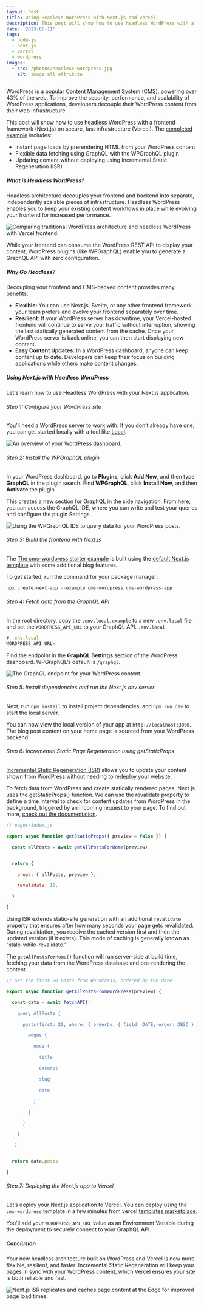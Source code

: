 ```yaml
---
layout: Post
title: Using Headless WordPress with Next.js and Vercel
description: This post will show how to use headless WordPress with a frontend framework (Next.js) on secure, fast infrastructure (Vercel).
date: '2023-05-11'
tags:
  - node-js
  - next-js
  - vercel
  - wordpress
images:
  - src: /photos/headless-wordpress.jpg
    alt: image alt attribute
---
```


WordPress is a popular Content Management System (CMS), powering over 43% of the web. To improve the security, performance, and scalability of WordPress applications, developers decouple their WordPress content from their web infrastructure.

This post will show how to use headless WordPress with a frontend framework (Next.js) on secure, fast infrastructure (Vercel). The [completed example](https://github.com/vercel/next.js/tree/canary/examples/cms-wordpress) includes:

- Instant page loads by prerendering HTML from your WordPress content
- Flexible data fetching using GraphQL with the WPGraphQL plugin
- Updating content without deploying using Incremental Static Regeneration (ISR)

##### What is Headless WordPress?
Headless architecture decouples your frontend and backend into separate, independently scalable pieces of infrastructure. Headless WordPress enables you to keep your existing content workflows in place while evolving your frontend for increased performance.

![Comparing traditional WordPress architecture and headless WordPress with Vercel frontend.](/photos/light.jpg "Comparing traditional WordPress architecture and headless WordPress with Vercel frontend.")

While your frontend can consume the WordPress REST API to display your content, WordPress plugins (like WPGraphQL) enable you to generate a GraphQL API with zero configuration.

##### Why Go Headless?

Decoupling your frontend and CMS-backed content provides many benefits:

- **Flexible:** You can use Next.js, Svelte, or any other frontend framework your team prefers and evolve your frontend separately over time.
- **Resilient:** If your WordPress server has downtime, your Vercel-hosted frontend will continue to serve your traffic without interruption, showing the last statically generated content from the cache. Once your WordPress server is back online, you can then start displaying new content.
- **Easy Content Updates:** In a WordPress dashboard, anyone can keep content up to date. Developers can keep their focus on building applications while others make content changes.

##### Using Next.js with Headless WordPress

Let's learn how to use Headless WordPress with your Next.js application.

###### Step 1: Configure your WordPress site

You’ll need a WordPress server to work with. If you don’t already have one, you can get started locally with a tool like [Local](https://localwp.com/).

![An overview of your WordPress dashboard.](/photos/wp1.jpg "An overview of your WordPress dashboard.")

###### Step 2: Install the WPGraphQL plugin

In your WordPress dashboard, go to **Plugins**, click **Add New**, and then type **GraphQL** in the plugin search. Find **WPGraphQL**, click **Install Now**, and then **Activate** the plugin.

This creates a new section for GraphQL in the side navigation. From here, you can access the GraphQL IDE, where you can write and test your queries and configure the plugin Settings.

![Using the WPGraphQL IDE to query data for your WordPress posts.](/photos/wp2.jpg "Using the WPGraphQL IDE to query data for your WordPress posts.")

###### Step 3: Build the frontend with Next.js
The [The cms-wordpress starter example](https://github.com/vercel/next.js/tree/canary/examples/cms-wordpress/) is built using the [default Next.js template](https://nextjs.org/docs/api-reference/create-next-app/) with some additional blog features.

To get started, run the command for your package manager:

  ```js showLineNumbers
  npx create-next-app --example cms-wordpress cms-wordpress-app
  ```

###### Step 4: Fetch data from the GraphQL API

In the root directory, copy the `.env.local.example` to a new `.env.local` file and set the `WORDPRESS_API_URL` to your GraphQL API. `.env.local`

  ```js showLineNumbers
# .env.local
WORDPRESS_API_URL=
  ```

Find the endpoint in the **GraphQL Settings** section of the WordPress dashboard. WPGraphQL’s default is `/graphql`.

![The GraphQL endpoint for your WordPress content.](/photos/wp3.jpg "The GraphQL endpoint for your WordPress content.")

###### Step 5: Install dependencies and run the Next.js dev server

Next, run `npm install` to install project dependencies, and `npm run dev` to start the local server.

You can now view the local version of your app at `http://localhost:3000`. The blog post content on your home page is sourced from your WordPress backend.

###### Step 6: Incremental Static Page Regeneration using getStaticProps

[Incremental Static Regeneration (ISR)](https://vercel.com/docs/concepts/next.js/incremental-static-regeneration) allows you to update your content shown from WordPress without needing to redeploy your website.

To fetch data from WordPress and create statically rendered pages, Next.js uses the getStaticProps() function. We can use the revalidate property to define a time interval to check for content updates from WordPress in the background, triggered by an incoming request to your page. To find out more, [check out the documentation](https://nextjs.org/docs/basic-features/data-fetching/incremental-static-regeneration).

```js showLineNumbers
// pages/index.js

export async function getStaticProps({ preview = false }) {

  const allPosts = await getAllPostsForHome(preview)


  return {

    props: { allPosts, preview },

    revalidate: 10,

  }

}
```

Using ISR extends static-site generation with an additional `revalidate` property that ensures after how many seconds your page gets revalidated. During revalidation, you receive the cached version first and then the updated version (if it exists). This mode of caching is generally known as “stale-while-revalidate.”

The `getAllPostsForHome()` function will run server-side at build time, fetching your data from the WordPress database and pre-rendering the content.

```js showLineNumbers
// Get the first 20 posts from WordPress, ordered by the date

export async function getAllPostsFromWordPress(preview) {

  const data = await fetchAPI(`

    query AllPosts {

      posts(first: 20, where: { orderby: { field: DATE, order: DESC } }) {

        edges {

          node {

            title

            excerpt

            slug

            date

          }

        }

      }

    }

  `)


  return data.posts

}
```

###### Step 7: Deploying the Next.js app to Vercel

Let’s deploy your Next.js application to Vercel. You can deploy using the `cms-wordpress` template in a few minutes from vercel  [templates marketplace](https://vercel.com/templates/next.js/isr-blog-nextjs-wordpress).

You'll add your `WORDPRESS_API_URL` value as an Environment Variable during the deployment to securely connect to your GraphQL API.

##### Conclusion

Your new headless architecture built on WordPress and Vercel is now more flexible, resilient, and faster. Incremental Static Regeneration will keep your pages in sync with your WordPress content, which Vercel ensures your site is both reliable and fast.

![Next.js ISR replicates and caches page content at the Edge for improved page load times.](/photos/wp4-light.jpg "Next.js ISR replicates and caches page content at the Edge for improved page load times.")